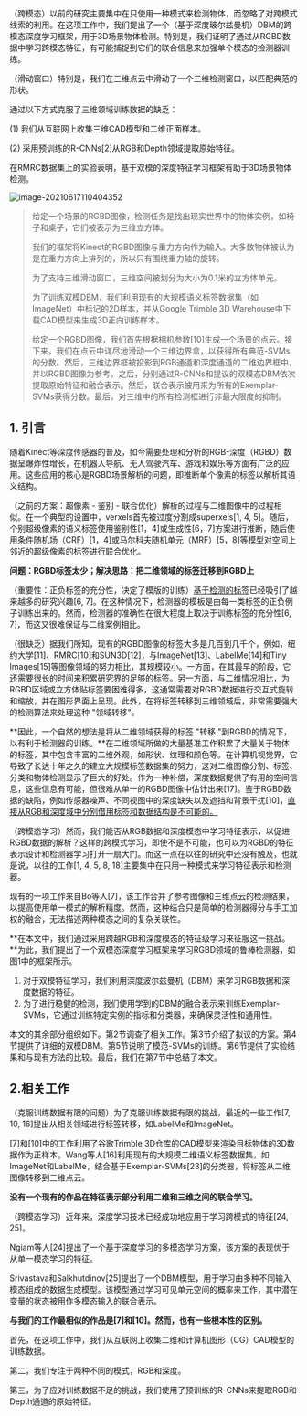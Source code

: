 （跨模态）以前的研究主要集中在只使用一种模式来检测物体，而忽略了对跨模式线索的利用。在这项工作中，我们提出了一个（基于深度玻尔兹曼机）DBM的跨模态深度学习框架，用于3D场景物体检测。特别是，我们证明了通过从RGBD数据中学习跨模态特征，有可能捕捉到它们的联合信息来加强单个模态的检测器训练。

（滑动窗口）特别是，我们在三维点云中滑动了一个三维检测窗口，以匹配典范的形状。

通过以下方式克服了三维领域训练数据的缺乏：

(1) 我们从互联网上收集三维CAD模型和二维正面样本。

(2) 采用预训练的R-CNNs[2]从RGB和Depth领域提取原始特征。

在RMRC数据集上的实验表明，基于双模的深度特征学习框架有助于3D场景物体检测。

![image-20210617110404352](https://oj84-1259326782.cos.ap-chengdu.myqcloud.com/uPic/2021/06_17_06_17_image-20210617110404352.png)

> 给定一个场景的RGBD图像，检测任务是找出现实世界中的物体实例，如椅子和桌子，它们被表示为三维立方体。
>
> 我们的框架将Kinect的RGBD图像与重力方向作为输入。大多数物体被认为是在重力方向上排列的，所以只有围绕重力轴的旋转。
>
> 为了支持三维滑动窗口，三维空间被划分为大小为0.1米的立方体单元。
>
> 为了训练双模DBM，我们利用现有的大规模语义标签数据集（如ImageNet）中标记的2D样本，并从Google Trimble 3D Warehouse中下载CAD模型来生成3D正向训练样本。
>
> 给定一个RGBD图像，我们首先根据相机参数[10]生成一个场景的点云。接下来，我们在点云中详尽地滑动一个三维边界盒，以获得所有典范-SVMs的分数。然后，三维边界框被投影到RGB通道和深度通道的二维边界框中，并以RGBD图像为参考。之后，分别通过R-CNNs和提议的双模态DBM依次提取原始特征和融合表示。然后，联合表示被用来为所有的Exemplar-SVMs获得分数。最后，对三维中的所有检测框进行非最大限度的抑制。

## 1. 引言

随着Kinect等深度传感器的普及，如今需要处理和分析的RGB-深度（RGBD）数据呈爆炸性增长，在机器人导航、无人驾驶汽车、游戏和娱乐等方面有广泛的应用。这些应用的核心是RGBD场景解析的问题，即推断单个像素的标签以解析其语义结构。

（之前的方案：超像素 - 鉴别 - 联合优化）解析的过程与二维图像中的过程相似。在一个典型的设置中，verxels首先被过度分割成superxels[1, 4, 5]。随后，个别超级像素的语义标签使用鉴别性[1，4]或生成性[6，7]方案进行推断，随后使用条件随机场（CRF）[1，4]或马尔科夫随机单元（MRF）[5，8]等模型对空间上邻近的超级像素的标签进行联合优化。

**问题：RGBD标签太少；解决思路：把二维领域的标签迁移到RGBD上**

（重要性：正负标签的充分性，决定了模版的训练）<u>基于检测的标签</u>已经吸引了越来越多的研究兴趣[6, 7]。在这种情况下，检测器的模板是由每一类标签的正负例子训练出来的。然而，检测器的准确性在很大程度上取决于训练标签的充分性[6, 7]，而这又很难保证与二维案例相比。

（很缺乏）据我们所知，现有的RGBD图像的标签大多是几百到几千个，例如，纽约大学[11]、RMRC[10]和SUN3D[12]，与ImageNet[13]、LabelMe[14]和Tiny Images[15]等图像领域的努力相比，其规模较小。一方面，在其最早的阶段，它还需要很长的时间来积累研究界的足够的标签。另一方面，与二维情况相比，为RGBD区域或立方体贴标签要困难得多，这通常需要对RGBD数据进行交互式旋转和缩放，并在图形界面上呈现。此外，在将标签转移到三维领域后，非常需要强大的检测算法来处理这种 "领域转移"。

**因此，一个自然的想法是将从二维领域获得的标签 "转移 "到RGBD的情况下，以有利于检测器的训练。**在二维领域所做的大量基准工作积累了大量关于物体的标签，其中包含丰富的二维外观，如形状、纹理和颜色等。在计算机视觉界，它导致了长达十年之久的建立大规模标签数据集的努力，这对二维图像分割、标签、分类和物体检测显示了巨大的好处。作为一种补偿，深度数据提供了有用的空间信息，这些信息有可能，但很难从单一的RGBD图像中估计出来[17]。鉴于RGBD数据的缺陷，例如传感器噪声、不同视图中的深度缺失以及遮挡和背景干扰[10]，<u>直接从RGB和深度域中分别借用标签和数据结构是不可能的。</u>

（跨模态学习）然而，我们能否从RGB数据和深度模态中学习特征表示，以促进RGBD数据的解析？这样的跨模式学习，即使不是不可能，也可以为RGBD的特征表示设计和检测器学习打开一扇大门。而这一点在以往的研究中还没有触及，也就是说，以往的工作[1, 4, 5, 8, 18]主要集中在只用一种模式来学习特征表示和检测器。

现有的一项工作来自Bo等人[7]，该工作合并了参考图像和三维点云的检测结果，以提高使用单一模式的解析精度。然而，这种结合只是简单的检测器得分与手工加权的融合，无法描述两种模态之间的复杂关联性。

**在本文中，我们通过采用跨越RGB和深度模态的特征级学习来征服这一挑战。**为此，我们提出了一个双模态深度学习框架来学习RGBD领域的鲁棒检测器，如图1中的框架所示。

1. 对于双模特征学习，我们利用深度波尔兹曼机（DBM）来学习RGB数据和深度数据的特征。
2. 为了进行稳健的检测，我们使用学到的DBM的融合表示来训练Exemplar-SVMs，它通过训练特定实例的指标和分类器，来确保灵活性和通用性。

本文的其余部分组织如下。第2节调查了相关工作。第3节介绍了拟议的方案。第4节提供了详细的双模DBM。第5节说明了模范-SVMs的训练。第6节提供了实验结果和与现有方法的比较。最后，我们在第7节中总结了本文。

## 2.相关工作

（克服训练数据有限的问题）为了克服训练数据有限的挑战，最近的一些工作[7, 10, 16]提出从相关领域进行标签转移，如LabelMe和ImageNet。

[7]和[10]中的工作利用了谷歌Trimble 3D仓库的CAD模型来渲染目标物体的3D数据作为正样本。Wang等人[16]利用现有的大规模二维语义标签数据集，如ImageNet和LabelMe，结合基于Exemplar-SVMs[23]的分类器，将标签从二维图像转移到三维点云。

**没有一个现有的作品在特征表示部分利用二维和三维之间的联合学习。**

（跨模态学习）近年来，深度学习技术已经成功地应用于学习跨模式的特征[24, 25]。

Ngiam等人[24]提出了一个基于深度学习的多模态学习方案，该方案的表现优于从单一模态学习的特征。

Srivastava和Salkhutdinov[25]提出了一个DBM模型，用于学习由多种不同输入模态组成的数据生成模型。该模型通过学习可见单元空间的概率来工作，其中潜在变量的状态被用作多模态输入的联合表示。

**与我们的工作最相似的作品是[7]和[10]。然而，也有一些根本性的区别。**

首先，在这项工作中，我们从互联网上收集二维和计算机图形（CG）CAD模型的训练数据。

第二，我们专注于两种不同的模式，RGB和深度。

第三，为了应对训练数据不足的挑战，我们使用了预训练的R-CNNs来提取RGB和Depth通道的原始特征。



